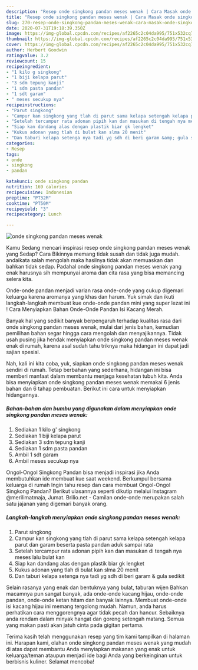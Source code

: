 ```yaml
---
description: "Resep onde singkong pandan meses wenak | Cara Masak onde singkong pandan meses wenak Yang Enak Dan Mudah"
title: "Resep onde singkong pandan meses wenak | Cara Masak onde singkong pandan meses wenak Yang Enak Dan Mudah"
slug: 270-resep-onde-singkong-pandan-meses-wenak-cara-masak-onde-singkong-pandan-meses-wenak-yang-enak-dan-mudah
date: 2020-07-31T19:18:39.350Z
image: https://img-global.cpcdn.com/recipes/af2265c2c04da995/751x532cq70/onde-singkong-pandan-meses-wenak-foto-resep-utama.jpg
thumbnail: https://img-global.cpcdn.com/recipes/af2265c2c04da995/751x532cq70/onde-singkong-pandan-meses-wenak-foto-resep-utama.jpg
cover: https://img-global.cpcdn.com/recipes/af2265c2c04da995/751x532cq70/onde-singkong-pandan-meses-wenak-foto-resep-utama.jpg
author: Herbert Goodwin
ratingvalue: 3.2
reviewcount: 15
recipeingredient:
- "1 kilo g singkong"
- "1 biji kelapa parut"
- "3 sdm tepung kanji"
- "1 sdm pasta pandan"
- "1 sdt garam"
- " meses secukup nya"
recipeinstructions:
- "Parut singkong"
- "Campur kan singkong yang tlah di parut sama kelapa setengah kelapa parut dan garam beserta pasta pandan aduk sampai rata"
- "Setelah tercampur rata adonan pipih kan dan masukan di tengah nya meses lalu bulat kan"
- "Siap kan dandang alas dengan plastik biar gk lengket"
- "Kukus adonan yang tlah di bulat kan slma 20 menit"
- "Dan taburi kelapa setenga nya tadi yg sdh di beri garam &amp; gula sedikit"
categories:
- Resep
tags:
- onde
- singkong
- pandan

katakunci: onde singkong pandan 
nutrition: 169 calories
recipecuisine: Indonesian
preptime: "PT32M"
cooktime: "PT50M"
recipeyield: "3"
recipecategory: Lunch

---
```



![onde singkong pandan meses wenak](https://img-global.cpcdn.com/recipes/af2265c2c04da995/751x532cq70/onde-singkong-pandan-meses-wenak-foto-resep-utama.jpg)

Kamu Sedang mencari inspirasi resep onde singkong pandan meses wenak yang Sedap? Cara Bikinnya memang tidak susah dan tidak juga mudah. andaikata salah mengolah maka hasilnya tidak akan memuaskan dan bahkan tidak sedap. Padahal onde singkong pandan meses wenak yang enak harusnya sih mempunyai aroma dan cita rasa yang bisa memancing selera kita.

Onde-onde pandan menjadi varian rasa onde-onde yang cukup digemari keluarga karena aromanya yang khas dan harum. Yuk simak dan ikuti langkah-langkah membuat kue onde-onde pandan mini yang super lezat ini ! Cara Menyiapkan Bahan Onde-Onde Pandan Isi Kacang Merah.

Banyak hal yang sedikit banyak berpengaruh terhadap kualitas rasa dari onde singkong pandan meses wenak, mulai dari jenis bahan, kemudian pemilihan bahan segar hingga cara mengolah dan menyajikannya. Tidak usah pusing jika hendak menyiapkan onde singkong pandan meses wenak enak di rumah, karena asal sudah tahu triknya maka hidangan ini dapat jadi sajian spesial.


Nah, kali ini kita coba, yuk, siapkan onde singkong pandan meses wenak sendiri di rumah. Tetap berbahan yang sederhana, hidangan ini bisa memberi manfaat dalam membantu menjaga kesehatan tubuh kita. Anda bisa menyiapkan onde singkong pandan meses wenak memakai 6 jenis bahan dan 6 tahap pembuatan. Berikut ini cara untuk menyiapkan hidangannya.

<!--inarticleads1-->

##### Bahan-bahan dan bumbu yang digunakan dalam menyiapkan onde singkong pandan meses wenak:

1. Sediakan 1 kilo g&#39; singkong
1. Sediakan 1 biji kelapa parut
1. Sediakan 3 sdm tepung kanji
1. Sediakan 1 sdm pasta pandan
1. Ambil 1 sdt garam
1. Ambil  meses secukup nya


Ongol-Ongol Singkong Pandan bisa menjadi inspirasi jika Anda membutuhkan ide membuat kue saat weekend. Berkumpul bersama keluarga di rumah Ingin tahu resep dan cara membuat Ongol-Ongol Singkong Pandan? Berikut ulasannya seperti dikutip melalui Instagram @merilimatmaja, Jumat. Brilio.net - Camilan onde-onde merupakan salah satu jajanan yang digemari banyak orang. 

<!--inarticleads2-->

##### Langkah-langkah menyiapkan onde singkong pandan meses wenak:

1. Parut singkong
1. Campur kan singkong yang tlah di parut sama kelapa setengah kelapa parut dan garam beserta pasta pandan aduk sampai rata
1. Setelah tercampur rata adonan pipih kan dan masukan di tengah nya meses lalu bulat kan
1. Siap kan dandang alas dengan plastik biar gk lengket
1. Kukus adonan yang tlah di bulat kan slma 20 menit
1. Dan taburi kelapa setenga nya tadi yg sdh di beri garam &amp; gula sedikit


Selain rasanya yang enak dan bentuknya yang bulat, taburan wijen Bahkan macamnya pun sangat banyak, ada onde-onde kacang hijau, onde-onde pandan, onde-onde ketan hitam dan banyak lainnya. Membuat onde-onde isi kacang hijau ini memang tergolong mudah. Namun, anda harus perhatikan cara menggorengnya agar tidak pecah dan hancur. Sebaiknya anda rendam dalam minyak hangat dan goreng setengah matang. Semua yang makan pasti akan jatuh cinta pada gigitan pertama. 

Terima kasih telah menggunakan resep yang tim kami tampilkan di halaman ini. Harapan kami, olahan onde singkong pandan meses wenak yang mudah di atas dapat membantu Anda menyiapkan makanan yang enak untuk keluarga/teman ataupun menjadi ide bagi Anda yang berkeinginan untuk berbisnis kuliner. Selamat mencoba!
